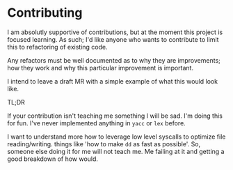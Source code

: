 # Contributing

I am absolutly supportive of contributions, but at the moment this project is
focused learning. As such; I'd like anyone who wants to contribute to limit
this to refactoring of existing code.

Any refactors must be well documented as to why they are improvements; how they
work and why this particular improvement is important.

I intend to leave a draft MR with a simple example of what this would look
like.

TL;DR

If your contribution isn't teaching me something I will be sad.  I'm doing this
for fun.  I've never implemented anything in `yacc` or `lex` before.

I want to understand more how to leverage low level syscalls to optimize file
reading/writing.  things like 'how to make `dd` as fast as possible'.  So,
someone else doing it for me will not teach me.  Me failing at it and getting a
good breakdown of how would.
